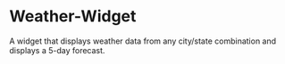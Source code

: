 # Weather-Widget
A widget that displays weather data from any city/state combination and displays a 5-day forecast.